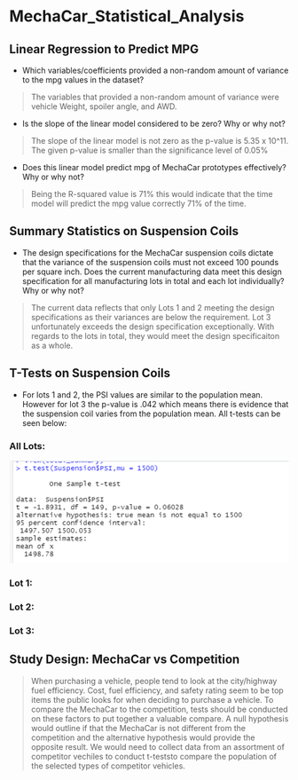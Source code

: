 # MechaCar_Statistical_Analysis

## Linear Regression to Predict MPG
* Which variables/coefficients provided a non-random amount of variance to the mpg values in the dataset?

> The variables that provided a non-random amount of variance were vehicle Weight, spoiler angle, and AWD.

* Is the slope of the linear model considered to be zero? Why or why not?

> The slope of the linear model is not zero as the p-value is 5.35 x 10^11.  The given p-value is smaller than the significance level of 0.05%

* Does this linear model predict mpg of MechaCar prototypes effectively? Why or why not?

> Being the R-squared value is 71% this would indicate that the time model will predict the mpg value correctly 71% of the time.

## Summary Statistics on Suspension Coils

* The design specifications for the MechaCar suspension coils dictate that the variance of the suspension coils must not exceed 100 pounds per square inch. Does the current manufacturing data meet this design specification for all manufacturing lots in total and each lot individually? Why or why not?

> The current data reflects that only Lots 1 and 2 meeting the design specifications as their variances are below the requirement.    Lot 3 unfortunately exceeds the design specification exceptionally.    With regards to the lots in total, they would meet the design specificaiton as a whole.

## T-Tests on Suspension Coils

* For lots 1 and 2,  the PSI values are similar to  the population mean. However for lot 3 the p-value is .042 which means there is evidence that the suspension coil varies from the population mean. All t-tests can be seen below:

### All Lots:
![all lots](https://github.com/VRivera13/MechaCar_Statistical_Analysis/blob/main/images/Across%20all%20lots.PNG)
### Lot 1:

### Lot 2:

### Lot 3:

## Study Design: MechaCar vs Competition

>When purchasing a vehicle, people tend to look at the city/highway fuel efficiency.   Cost, fuel efficiency, and safety rating seem to be top items the public looks for when deciding to purchase a vehicle.  To compare the MechaCar to the competition, tests should be conducted on these factors to put together a valuable compare. A null hypothesis would outline if that the MechaCar is not different from the competition and the alternative hypothesis would provide the opposite result. We would need to collect data from an assortment of competitor vechiles to conduct t-teststo compare the population  of the selected types of competitor vehicles.
